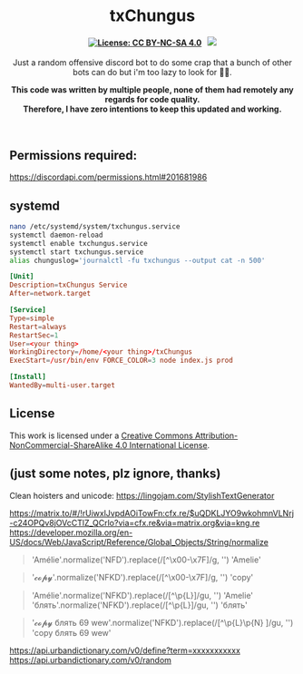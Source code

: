 <p align="center">
	<h1 align="center">
		txChungus
	</h1>
	<h4 align="center">
        <a href="https://creativecommons.org/licenses/by-nc-sa/4.0/"><img src="https://img.shields.io/badge/License-CC%20BY--NC--SA%204.0-lightgrey.svg" alt="License: CC BY-NC-SA 4.0"></img></a>
        &nbsp;
		<a href="https://discord.gg/f3TsfvD"><img src="https://discordapp.com/api/guilds/577993482761928734/widget.png?style=shield"></img></a>
	</h4>
	<p align="center">
		Just a random offensive discord bot to do some crap that a bunch of other bots can do but i'm too lazy to look for 🤷‍♂️.
	</p>
    <p align="center">
		<b>
			This code was written by multiple people, none of them had remotely any regards for code quality. <br> 
			Therefore, I have zero intentions to keep this updated and working.
		</b> 
	</p>
</p>

<br/>



## Permissions required:
https://discordapi.com/permissions.html#201681986

## systemd
```bash
nano /etc/systemd/system/txchungus.service
systemctl daemon-reload
systemctl enable txchungus.service
systemctl start txchungus.service
alias chunguslog='journalctl -fu txchungus --output cat -n 500'
```

```conf
[Unit]
Description=txChungus Service
After=network.target

[Service]
Type=simple
Restart=always
RestartSec=1
User=<your thing>
WorkingDirectory=/home/<your thing>/txChungus
ExecStart=/usr/bin/env FORCE_COLOR=3 node index.js prod

[Install]
WantedBy=multi-user.target
```

## License
This work is licensed under a [Creative Commons Attribution-NonCommercial-ShareAlike 4.0 International License](http://creativecommons.org/licenses/by-nc-sa/4.0/).


## (just some notes, plz ignore, thanks)
Clean hoisters and unicode:
https://lingojam.com/StylishTextGenerator

https://matrix.to/#/!rUiwxlJvpdAOiTowFn:cfx.re/$uQDKLJYO9wkohmnVLNrj-c24OPQv8jOVcCTlZ_QCrlo?via=cfx.re&via=matrix.org&via=kng.re
https://developer.mozilla.org/en-US/docs/Web/JavaScript/Reference/Global_Objects/String/normalize

> 'Amélie'.normalize('NFD').replace(/[^\x00-\x7F]/g, '')
'Amelie'

> '𝓬𝓸𝓹𝔂'.normalize('NFKD').replace(/[^\x00-\x7F]/g, '')
'copy'

> 'Amélie'.normalize('NFKD').replace(/[^\p{L}]/gu, '')
'Amelie'
> 'блять'.normalize('NFKD').replace(/[^\p{L}]/gu, '')
'блять'

> '𝓬𝓸𝓹𝔂 блять 69 wew'.normalize('NFKD').replace(/[^\p{L}\p{N} ]/gu, '')
'copy блять 69 wew'


https://api.urbandictionary.com/v0/define?term=xxxxxxxxxxx
https://api.urbandictionary.com/v0/random
